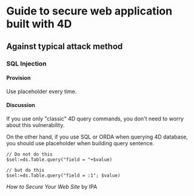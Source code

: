 # Guide to secure web application built with 4D

## Against typical attack method

### SQL Injection

#### Provision

Use placeholder every time.

#### Discussion

If you use only "classic" 4D query commands, you don't need to worry about this vulnerability.

On the other hand, if you use SQL or ORDA when querying 4D database, you should use placeholder when building query sentence.

```4D
// Do not do this
$sel:=ds.Table.query("field = "+$value)

// but do this
$sel:=ds.Table.query("field = :1"; $value)
```

<cite><a src="https://www.ipa.go.jp/security/vuln/websecurity.html">How to Secure Your Web Site</a></cite> by IPA

